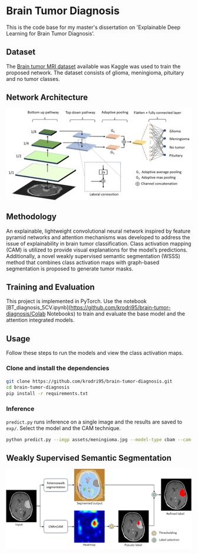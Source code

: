 # Brain Tumor Diagnosis
This is the code base for my master's dissertation on 'Explainable Deep Learning for Brain Tumor Diagnosis'.

## Dataset
The [Brain tumor MRI dataset](https://www.kaggle.com/dsv/2645886) available was Kaggle was used to train the proposed network. The dataset consists of glioma, meningioma, pituitary and no tumor classes.

## Network Architecture
<div style="text-align: center;">
    <img src="assets/net.png" width="700">
</div>

## Methodology
An explainable, lightweight convolutional neural network inspired by feature pyramid networks and attention mechanisms was developed to address the issue of explainability in brain tumor classification. Class activation mapping (CAM) is utilized to provide visual explanations for the model’s predictions. Additionally, a novel weakly supervised semantic segmentation (WSSS) method that combines class activation maps with graph-based segmentation is proposed to generate tumor masks.

## Training and Evaluation
This project is implemented in PyTorch. Use the notebook [BT_diagnosis_5CV.ipynb](https://github.com/krodri95/brain-tumor-diagnosis/Colab Notebooks) to train and evaluate the base model and the attention integrated models. 

## Usage

Follow these steps to run the models and view the class activation maps.

### Clone and install the dependencies
```bash
git clone https://github.com/krodri95/brain-tumor-diagnosis.git
cd brain-tumor-diagnosis
pip install -r requirements.txt
```

### Inference

`predict.py` runs inference on a single image and the results are saved to `exp/`. Select the model and the CAM technique.

```bash 
python predict.py --imgp assets/meningioma.jpg --model-type cbam --cam-type ScoreCAM
```


## Weakly Supervised Semantic Segmentation
<div style="text-align: center;">
    <img src="assets/WSSS.png" width="700">
</div>